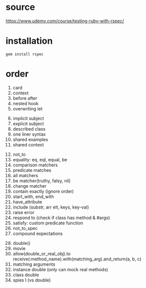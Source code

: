 # source
https://www.udemy.com/course/testing-ruby-with-rspec/
# installation
`gem install rspec`

# order
<!-- basics -->
1. card
2. context
3. before after
4. nested hook
5. overwriting let
<!-- preventing code dup & reducing code -->
6. implicit subject
7. explicit subject
8. described class
9. one liner syntax
10. shared examples
11. shared context
<!-- built-in matchers -->
12. not_to
13. equality: eq, eql, equal, be
14. comparison matchers
15. predicate matches
16. all matchers
17. be matcher(truthy, falsy, nil)
18. change matcher
19. contain exactly (ignore order)
20. start_with, end_with
21. have_attribute
22. include (substr, arr elt, keys, key-val)
23. raise error
24. respond to (check if class has method & #args)
25. satisfy: custom predicate function
26. not_to_spec
27. compound expectations
<!-- mocking -->
28. double()
29. movie 
30. allow(double_or_real_obj).to receive(:method_name).with(matching_arg).and_return(a, b, c)
31. matching arguments
32. instance double (only can mock real methods)
33. class double
34. spies I (vs double)
